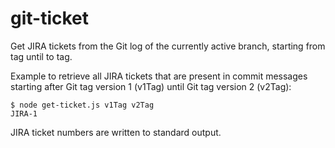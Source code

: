 # git-ticket
Get JIRA tickets from the Git log of the currently active branch, starting from tag until to tag.

Example to retrieve all JIRA tickets that are present in commit messages starting after Git tag version 1 (v1Tag) until Git tag version 2 (v2Tag):
```
$ node get-ticket.js v1Tag v2Tag
JIRA-1
```
JIRA ticket numbers are written to standard output.
